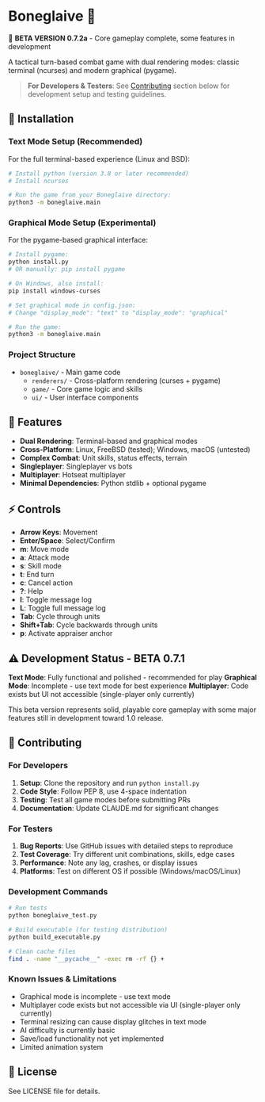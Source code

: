 # Boneglaive 🎯

🚧 **BETA VERSION 0.7.2a** - Core gameplay complete, some features in development

A tactical turn-based combat game with dual rendering modes: classic terminal (ncurses) and modern graphical (pygame).

> **For Developers & Testers**: See [Contributing](#-contributing) section below for development setup and testing guidelines.

## 🚀 Installation

### Text Mode Setup (Recommended)
For the full terminal-based experience (Linux and BSD):

```bash
# Install python (version 3.8 or later recommended)
# Install ncurses

# Run the game from your Boneglaive directory:
python3 -m boneglaive.main
```

### Graphical Mode Setup (Experimental)
For the pygame-based graphical interface:

```bash
# Install pygame:
python install.py
# OR manually: pip install pygame

# On Windows, also install:
pip install windows-curses

# Set graphical mode in config.json:
# Change "display_mode": "text" to "display_mode": "graphical"

# Run the game:
python3 -m boneglaive.main
```

### Project Structure
- `boneglaive/` - Main game code
  - `renderers/` - Cross-platform rendering (curses + pygame)
  - `game/` - Core game logic and skills
  - `ui/` - User interface components

## 🎯 Features

- **Dual Rendering**: Terminal-based and graphical modes
- **Cross-Platform**: Linux, FreeBSD (tested); Windows, macOS (untested)
- **Complex Combat**: Unit skills, status effects, terrain
- **Singleplayer**: Singleplayer vs bots
- **Multiplayer**: Hotseat multiplayer
- **Minimal Dependencies**: Python stdlib + optional pygame

## ⚡ Controls

- **Arrow Keys**: Movement
- **Enter/Space**: Select/Confirm
- **m**: Move mode
- **a**: Attack mode  
- **s**: Skill mode
- **t**: End turn
- **c**: Cancel action
- **?**: Help
- **l**: Toggle message log
- **L**: Toggle full message log
- **Tab**: Cycle through units
- **Shift+Tab**: Cycle backwards through units
- **p**: Activate appraiser anchor

## ⚠️ Development Status - BETA 0.7.1

**Text Mode**: Fully functional and polished - recommended for play
**Graphical Mode**: Incomplete - use text mode for best experience
**Multiplayer**: Code exists but UI not accessible (single-player only currently)

This beta version represents solid, playable core gameplay with some major features still in development toward 1.0 release.

## 🤝 Contributing

### For Developers
1. **Setup**: Clone the repository and run `python install.py`
2. **Code Style**: Follow PEP 8, use 4-space indentation
3. **Testing**: Test all game modes before submitting PRs
4. **Documentation**: Update CLAUDE.md for significant changes

### For Testers
1. **Bug Reports**: Use GitHub issues with detailed steps to reproduce
2. **Test Coverage**: Try different unit combinations, skills, edge cases
3. **Performance**: Note any lag, crashes, or display issues
4. **Platforms**: Test on different OS if possible (Windows/macOS/Linux)

### Development Commands
```bash
# Run tests
python boneglaive_test.py

# Build executable (for testing distribution)
python build_executable.py

# Clean cache files
find . -name "__pycache__" -exec rm -rf {} +
```

### Known Issues & Limitations
- Graphical mode is incomplete - use text mode
- Multiplayer code exists but not accessible via UI (single-player only currently)
- Terminal resizing can cause display glitches in text mode
- AI difficulty is currently basic
- Save/load functionality not yet implemented
- Limited animation system

## 📄 License
See LICENSE file for details.